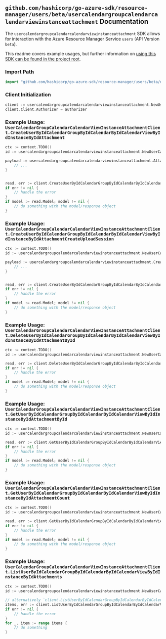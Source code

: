 
## `github.com/hashicorp/go-azure-sdk/resource-manager/users/beta/usercalendargroupcalendarcalendarviewinstanceattachment` Documentation

The `usercalendargroupcalendarcalendarviewinstanceattachment` SDK allows for interaction with the Azure Resource Manager Service `users` (API Version `beta`).

This readme covers example usages, but further information on [using this SDK can be found in the project root](https://github.com/hashicorp/go-azure-sdk/tree/main/docs).

### Import Path

```go
import "github.com/hashicorp/go-azure-sdk/resource-manager/users/beta/usercalendargroupcalendarcalendarviewinstanceattachment"
```


### Client Initialization

```go
client := usercalendargroupcalendarcalendarviewinstanceattachment.NewUserCalendarGroupCalendarCalendarViewInstanceAttachmentClientWithBaseURI("https://management.azure.com")
client.Client.Authorizer = authorizer
```


### Example Usage: `UserCalendarGroupCalendarCalendarViewInstanceAttachmentClient.CreateUserByIdCalendarGroupByIdCalendarByIdCalendarViewByIdInstanceByIdAttachment`

```go
ctx := context.TODO()
id := usercalendargroupcalendarcalendarviewinstanceattachment.NewUserCalendarGroupCalendarCalendarViewInstanceID("userIdValue", "calendarGroupIdValue", "calendarIdValue", "eventIdValue", "eventId1Value")

payload := usercalendargroupcalendarcalendarviewinstanceattachment.Attachment{
	// ...
}


read, err := client.CreateUserByIdCalendarGroupByIdCalendarByIdCalendarViewByIdInstanceByIdAttachment(ctx, id, payload)
if err != nil {
	// handle the error
}
if model := read.Model; model != nil {
	// do something with the model/response object
}
```


### Example Usage: `UserCalendarGroupCalendarCalendarViewInstanceAttachmentClient.CreateUserByIdCalendarGroupByIdCalendarByIdCalendarViewByIdInstanceByIdAttachmentCreateUploadSession`

```go
ctx := context.TODO()
id := usercalendargroupcalendarcalendarviewinstanceattachment.NewUserCalendarGroupCalendarCalendarViewInstanceID("userIdValue", "calendarGroupIdValue", "calendarIdValue", "eventIdValue", "eventId1Value")

payload := usercalendargroupcalendarcalendarviewinstanceattachment.CreateUserByIdCalendarGroupByIdCalendarByIdCalendarViewByIdInstanceByIdAttachmentCreateUploadSessionRequest{
	// ...
}


read, err := client.CreateUserByIdCalendarGroupByIdCalendarByIdCalendarViewByIdInstanceByIdAttachmentCreateUploadSession(ctx, id, payload)
if err != nil {
	// handle the error
}
if model := read.Model; model != nil {
	// do something with the model/response object
}
```


### Example Usage: `UserCalendarGroupCalendarCalendarViewInstanceAttachmentClient.DeleteUserByIdCalendarGroupByIdCalendarByIdCalendarViewByIdInstanceByIdAttachmentById`

```go
ctx := context.TODO()
id := usercalendargroupcalendarcalendarviewinstanceattachment.NewUserCalendarGroupCalendarCalendarViewInstanceAttachmentID("userIdValue", "calendarGroupIdValue", "calendarIdValue", "eventIdValue", "eventId1Value", "attachmentIdValue")

read, err := client.DeleteUserByIdCalendarGroupByIdCalendarByIdCalendarViewByIdInstanceByIdAttachmentById(ctx, id)
if err != nil {
	// handle the error
}
if model := read.Model; model != nil {
	// do something with the model/response object
}
```


### Example Usage: `UserCalendarGroupCalendarCalendarViewInstanceAttachmentClient.GetUserByIdCalendarGroupByIdCalendarByIdCalendarViewByIdInstanceByIdAttachmentById`

```go
ctx := context.TODO()
id := usercalendargroupcalendarcalendarviewinstanceattachment.NewUserCalendarGroupCalendarCalendarViewInstanceAttachmentID("userIdValue", "calendarGroupIdValue", "calendarIdValue", "eventIdValue", "eventId1Value", "attachmentIdValue")

read, err := client.GetUserByIdCalendarGroupByIdCalendarByIdCalendarViewByIdInstanceByIdAttachmentById(ctx, id)
if err != nil {
	// handle the error
}
if model := read.Model; model != nil {
	// do something with the model/response object
}
```


### Example Usage: `UserCalendarGroupCalendarCalendarViewInstanceAttachmentClient.GetUserByIdCalendarGroupByIdCalendarByIdCalendarViewByIdInstanceByIdAttachmentCount`

```go
ctx := context.TODO()
id := usercalendargroupcalendarcalendarviewinstanceattachment.NewUserCalendarGroupCalendarCalendarViewInstanceID("userIdValue", "calendarGroupIdValue", "calendarIdValue", "eventIdValue", "eventId1Value")

read, err := client.GetUserByIdCalendarGroupByIdCalendarByIdCalendarViewByIdInstanceByIdAttachmentCount(ctx, id)
if err != nil {
	// handle the error
}
if model := read.Model; model != nil {
	// do something with the model/response object
}
```


### Example Usage: `UserCalendarGroupCalendarCalendarViewInstanceAttachmentClient.ListUserByIdCalendarGroupByIdCalendarByIdCalendarViewByIdInstanceByIdAttachments`

```go
ctx := context.TODO()
id := usercalendargroupcalendarcalendarviewinstanceattachment.NewUserCalendarGroupCalendarCalendarViewInstanceID("userIdValue", "calendarGroupIdValue", "calendarIdValue", "eventIdValue", "eventId1Value")

// alternatively `client.ListUserByIdCalendarGroupByIdCalendarByIdCalendarViewByIdInstanceByIdAttachments(ctx, id)` can be used to do batched pagination
items, err := client.ListUserByIdCalendarGroupByIdCalendarByIdCalendarViewByIdInstanceByIdAttachmentsComplete(ctx, id)
if err != nil {
	// handle the error
}
for _, item := range items {
	// do something
}
```
